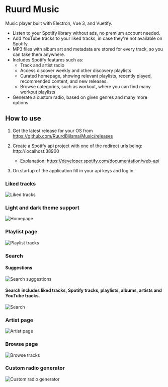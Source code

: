 # Ruurd Music

Music player built with Electron, Vue 3, and Vuetify.

* Listen to your Spotify library without ads, no premium account needed.
* Add YouTube tracks to your liked tracks, in case they're not available on Spotify.
* MP3 files with album art and metadata are stored for every track, so you can take them anywhere.
* Includes Spotify features such as:
    * Track and artist radio
    * Access discover weekly and other discovery playlists
    * Curated homepage, showing relevant playlists, recently played, recommended content, and new releases.
    * Browse categories, such as workout, where you can find many workout playlists
* Generate a custom radio, based on given genres and many more options

## How to use

1. Get the latest release for your OS from https://github.com/RuurdBijlsma/Music/releases

2. Create a Spotify api project with one of the redirect urls being: http://localhost:38900

   - Explanation: https://developer.spotify.com/documentation/web-api

4. On startup of the application fill in your api keys and log in. 

### Liked tracks

![Liked tracks](/.gh/liked-tracks.png?raw=true "Homepage")

### Light and dark theme support

![Homepage](/.gh/light-theme.png?raw=true "Home page")

### Playlist page

![Playlist tracks](/.gh/playlist.png?raw=true "Playlist")

### Search

#### Suggestions

![Search suggestions](/.gh/search.png?raw=true "Search suggestions")

#### Search includes liked tracks, Spotify tracks, playlists, albums, artists and YouTube tracks.

![Search](/.gh/search-2.png?raw=true "Search page")

### Artist page

![Artist page](/.gh/artist.png?raw=true "Artist page")

### Browse page

![Browse tracks](/.gh/browse.png?raw=true "Browse")

### Custom radio generator

![Custom radio generator](/.gh/radio-gen.png?raw=true "Custom radio generator")
